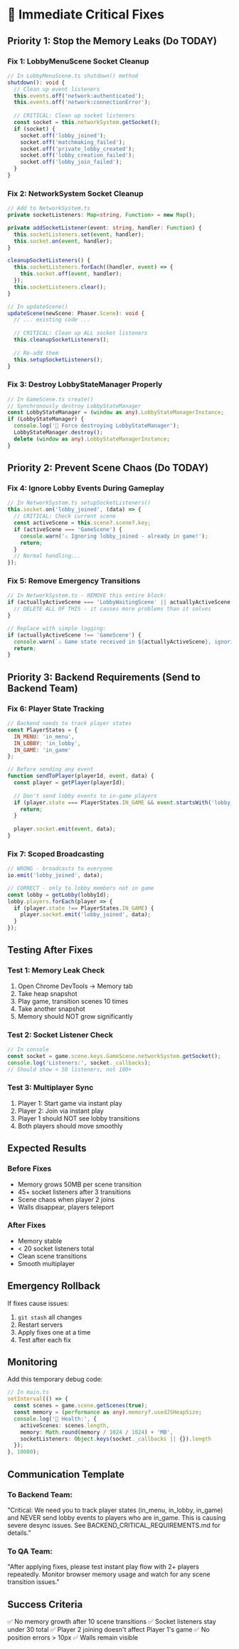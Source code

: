 # 🚨 Immediate Critical Fixes

## Priority 1: Stop the Memory Leaks (Do TODAY)

### Fix 1: LobbyMenuScene Socket Cleanup
```typescript
// In LobbyMenuScene.ts shutdown() method
shutdown(): void {
  // Clean up event listeners
  this.events.off('network:authenticated');
  this.events.off('network:connectionError');
  
  // CRITICAL: Clean up socket listeners
  const socket = this.networkSystem.getSocket();
  if (socket) {
    socket.off('lobby_joined');
    socket.off('matchmaking_failed');
    socket.off('private_lobby_created');
    socket.off('lobby_creation_failed');
    socket.off('lobby_join_failed');
  }
}
```

### Fix 2: NetworkSystem Socket Cleanup
```typescript
// Add to NetworkSystem.ts
private socketListeners: Map<string, Function> = new Map();

private addSocketListener(event: string, handler: Function) {
  this.socketListeners.set(event, handler);
  this.socket.on(event, handler);
}

cleanupSocketListeners() {
  this.socketListeners.forEach((handler, event) => {
    this.socket.off(event, handler);
  });
  this.socketListeners.clear();
}

// In updateScene()
updateScene(newScene: Phaser.Scene): void {
  // ... existing code ...
  
  // CRITICAL: Clean up ALL socket listeners
  this.cleanupSocketListeners();
  
  // Re-add them
  this.setupSocketListeners();
}
```

### Fix 3: Destroy LobbyStateManager Properly
```typescript
// In GameScene.ts create()
// Synchronously destroy LobbyStateManager
const LobbyStateManager = (window as any).LobbyStateManagerInstance;
if (LobbyStateManager) {
  console.log('🧹 Force destroying LobbyStateManager');
  LobbyStateManager.destroy();
  delete (window as any).LobbyStateManagerInstance;
}
```

## Priority 2: Prevent Scene Chaos (Do TODAY)

### Fix 4: Ignore Lobby Events During Gameplay
```typescript
// In NetworkSystem.ts setupSocketListeners()
this.socket.on('lobby_joined', (data) => {
  // CRITICAL: Check current scene
  const activeScene = this.scene?.scene?.key;
  if (activeScene === 'GameScene') {
    console.warn('⚠️ Ignoring lobby_joined - already in game!');
    return;
  }
  // Normal handling...
});
```

### Fix 5: Remove Emergency Transitions
```typescript
// In NetworkSystem.ts - REMOVE this entire block:
if (actuallyActiveScene === 'LobbyWaitingScene' || actuallyActiveScene === 'MatchmakingScene') {
  // DELETE ALL OF THIS - it causes more problems than it solves
}

// Replace with simple logging:
if (actuallyActiveScene !== 'GameScene') {
  console.warn(`⚠️ Game state received in ${actuallyActiveScene}, ignoring`);
  return;
}
```

## Priority 3: Backend Requirements (Send to Backend Team)

### Fix 6: Player State Tracking
```javascript
// Backend needs to track player states
const PlayerStates = {
  IN_MENU: 'in_menu',
  IN_LOBBY: 'in_lobby', 
  IN_GAME: 'in_game'
};

// Before sending any event
function sendToPlayer(playerId, event, data) {
  const player = getPlayer(playerId);
  
  // Don't send lobby events to in-game players
  if (player.state === PlayerStates.IN_GAME && event.startsWith('lobby_')) {
    return;
  }
  
  player.socket.emit(event, data);
}
```

### Fix 7: Scoped Broadcasting
```javascript
// WRONG - broadcasts to everyone
io.emit('lobby_joined', data);

// CORRECT - only to lobby members not in game
const lobby = getLobby(lobbyId);
lobby.players.forEach(player => {
  if (player.state !== PlayerStates.IN_GAME) {
    player.socket.emit('lobby_joined', data);
  }
});
```

## Testing After Fixes

### Test 1: Memory Leak Check
1. Open Chrome DevTools → Memory tab
2. Take heap snapshot
3. Play game, transition scenes 10 times
4. Take another snapshot
5. Memory should NOT grow significantly

### Test 2: Socket Listener Check
```javascript
// In console
const socket = game.scene.keys.GameScene.networkSystem.getSocket();
console.log('Listeners:', socket._callbacks);
// Should show < 50 listeners, not 100+
```

### Test 3: Multiplayer Sync
1. Player 1: Start game via instant play
2. Player 2: Join via instant play
3. Player 1 should NOT see lobby transitions
4. Both players should move smoothly

## Expected Results

### Before Fixes
- Memory grows 50MB per scene transition
- 45+ socket listeners after 3 transitions
- Scene chaos when player 2 joins
- Walls disappear, players teleport

### After Fixes
- Memory stable
- < 20 socket listeners total
- Clean scene transitions
- Smooth multiplayer

## Emergency Rollback

If fixes cause issues:
1. `git stash` all changes
2. Restart servers
3. Apply fixes one at a time
4. Test after each fix

## Monitoring

Add this temporary debug code:
```typescript
// In main.ts
setInterval(() => {
  const scenes = game.scene.getScenes(true);
  const memory = (performance as any).memory?.usedJSHeapSize;
  console.log('🏥 Health:', {
    activeScenes: scenes.length,
    memory: Math.round(memory / 1024 / 1024) + 'MB',
    socketListeners: Object.keys(socket._callbacks || {}).length
  });
}, 10000);
```

## Communication Template

### To Backend Team:
"Critical: We need you to track player states (in_menu, in_lobby, in_game) and NEVER send lobby events to players who are in_game. This is causing severe desync issues. See BACKEND_CRITICAL_REQUIREMENTS.md for details."

### To QA Team:
"After applying fixes, please test instant play flow with 2+ players repeatedly. Monitor browser memory usage and watch for any scene transition issues."

## Success Criteria

✅ No memory growth after 10 scene transitions
✅ Socket listeners stay under 30 total
✅ Player 2 joining doesn't affect Player 1's game
✅ No position errors > 10px
✅ Walls remain visible
